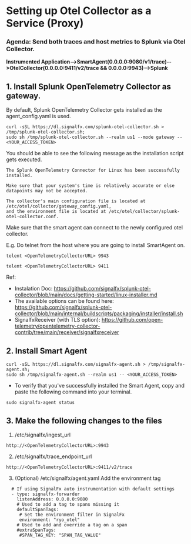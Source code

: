 # Setting up Otel Collector as a Service (Proxy)
### Agenda: Send both traces and host metrics to Splunk via Otel Collector. 


**Instrumented Application-->SmartAgent(0.0.0.0:9080/v1/trace)-->OtelCollector(0.0.0.0:9411/v2/trace && 0.0.0.0:9943)-->Splunk**

## 1. Install Splunk OpenTelemetry Collector as gateway. 

By default, Splunk OpenTelemetry Collector gets installed as the agent_config.yaml is used.  

```
curl -sSL https://dl.signalfx.com/splunk-otel-collector.sh > /tmp/splunk-otel-collector.sh;
sudo sh /tmp/splunk-otel-collector.sh --realm us1 --mode gateway -- <YOUR_ACCESS_TOKEN>
```

You should be able to see the following message as the installation script gets executed.

```
The Splunk OpenTelemetry Connector for Linux has been successfully installed.

Make sure that your system's time is relatively accurate or else datapoints may not be accepted.

The collector's main configuration file is located at /etc/otel/collector/gateway_config.yaml,
and the environment file is located at /etc/otel/collector/splunk-otel-collector.conf.

```

Make sure that the smart agent can connect to the newly configured otel collector. 

E.g. Do telnet from the host where you are going to install SmartAgent on. 
```
telent <OpenTelemetryCollectorURL> 9943

telent <OpenTelemetryCollectorURL> 9411
```

Ref:
- Instalation Doc: https://github.com/signalfx/splunk-otel-collector/blob/main/docs/getting-started/linux-installer.md
- The available options can be found here: https://github.com/signalfx/splunk-otel-collector/blob/main/internal/buildscripts/packaging/installer/install.sh
- SignalfxReceiver (with TLS option): https://github.com/open-telemetry/opentelemetry-collector-contrib/tree/main/receiver/signalfxreceiver

## 2. Install Smart Agent 

```
curl -sSL https://dl.signalfx.com/signalfx-agent.sh > /tmp/signalfx-agent.sh;
sudo sh /tmp/signalfx-agent.sh --realm us1 -- <YOUR_ACCESS_TOKEN>

```
- To verify that you've successfully installed the Smart Agent, copy and paste the following command into your terminal.
```
sudo signalfx-agent status
```

## 3. Make the following changes to the files 

1. /etc/signalfx/ingest_url
```
http://<OpenTelemetryCollectorURL>:9943
```
2. /etc/signalfx/trace_endpoint_url
```
http://<OpenTelemetryCollectorURL>:9411/v2/trace
```
3. (Optional) /etc/signalfx/agent.yaml
Add the environment tag 
```
  # If using SignalFx auto instrumentation with default settings
  - type: signalfx-forwarder
    listenAddress: 0.0.0.0:9080
    # Used to add a tag to spans missing it
    defaultSpanTags:
     # Set the environment filter in SignalFx
     environment: "ryo_otel"
    # Used to add and override a tag on a span
    #extraSpanTags:
     #SPAN_TAG_KEY: "SPAN_TAG_VALUE"
```


